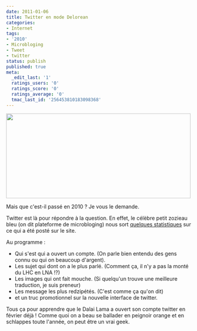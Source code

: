 ```yaml
---
date: 2011-01-06
title: Twitter en mode Delorean
categories:
- Internet
tags:
- '2010'
- Microbloging
- Tweet
- twitter
status: publish
published: true
meta:
  _edit_last: '1'
  ratings_users: '0'
  ratings_score: '0'
  ratings_average: '0'
  tmac_last_id: '256453810183098368'
---
```

<img class="alignnone size-medium wp-image-2700" title="Twitter 2010" src="https://dlgjp9x71cipk.cloudfront.net/2011/01/twitter2010-500x229.png" alt="" width="500" height="229" />

Mais que c'est-il passé en 2010 ? Je vous le demande.

Twitter est là pour répondre à la question. En effet, le célèbre petit zozieau bleu (on dit plateforme de microbloging) nous sort <a title="Twitter Year in Review" href="https://yearinreview.twitter.com/">quelques statistiques</a> sur ce qui a été posté sur le site.

Au programme :
<ul>
	<li>Qui s'est qui a ouvert un compte. (On parle bien entendu des gens connu ou qui on beaucoup d'argent).</li>
	<li>Les sujet qui dont on a le plus parlé. (Comment ça, il n'y a pas la monté du LHC en LNA !?)</li>
	<li>Les images qui ont fait mouche. (Si quelqu'un trouve une meilleure traduction, je suis preneur)</li>
	<li>Les message les plus redzipétés. (C'est comme ça qu'on dit)</li>
	<li>et un truc promotionnel sur la nouvelle interface de twitter.</li>
</ul>
Tous ça pour apprendre que le Dalai Lama a ouvert son compte twitter en février déjà ! Comme quoi on a beau se ballader en peignoir orange et en schlappes toute l'année, on peut être un vrai geek.
